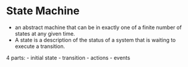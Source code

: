 State Machine
=============
- an abstract machine that can be in exactly one of a finite number of states at any given time.
- A state is a description of the status of a system that is waiting to execute a transition.


4 parts:
    - initial state
    - transition
    - actions
    - events